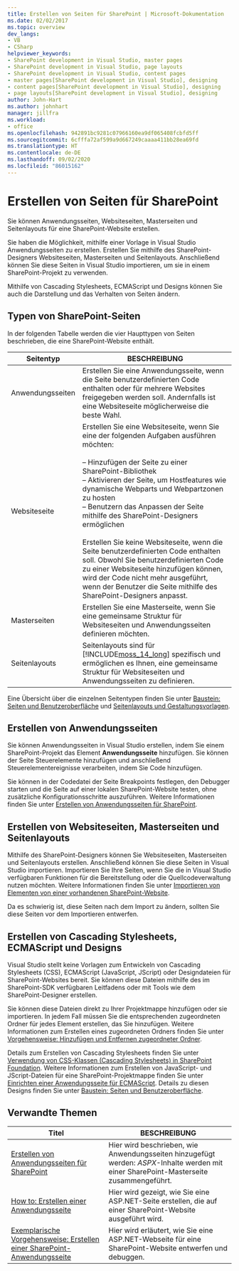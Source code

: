```yaml
---
title: Erstellen von Seiten für SharePoint | Microsoft-Dokumentation
ms.date: 02/02/2017
ms.topic: overview
dev_langs:
- VB
- CSharp
helpviewer_keywords:
- SharePoint development in Visual Studio, master pages
- SharePoint development in Visual Studio, page layouts
- SharePoint development in Visual Studio, content pages
- master pages[SharePoint development in Visual Studio], designing
- content pages[SharePoint development in Visual Studio], designing
- page layouts[SharePoint development in Visual Studio], designing
author: John-Hart
ms.author: johnhart
manager: jillfra
ms.workload:
- office
ms.openlocfilehash: 942891bc9281c07966160ea9df065408fcbfd5ff
ms.sourcegitcommit: 6cfffa72af599a9d667249caaaa411bb28ea69fd
ms.translationtype: HT
ms.contentlocale: de-DE
ms.lasthandoff: 09/02/2020
ms.locfileid: "86015162"
---
```

# <a name="create-pages-for-sharepoint"></a>Erstellen von Seiten für SharePoint
  Sie können Anwendungsseiten, Websiteseiten, Masterseiten und Seitenlayouts für eine SharePoint-Website erstellen.

 Sie haben die Möglichkeit, mithilfe einer Vorlage in Visual Studio Anwendungsseiten zu erstellen. Erstellen Sie mithilfe des SharePoint-Designers Websiteseiten, Masterseiten und Seitenlayouts. Anschließend können Sie diese Seiten in Visual Studio importieren, um sie in einem SharePoint-Projekt zu verwenden.

 Mithilfe von Cascading Stylesheets, ECMAScript und Designs können Sie auch die Darstellung und das Verhalten von Seiten ändern.

## <a name="types-of-sharepoint-pages"></a>Typen von SharePoint-Seiten
 In der folgenden Tabelle werden die vier Haupttypen von Seiten beschrieben, die eine SharePoint-Website enthält.

|Seitentyp|BESCHREIBUNG|
|---------------|-----------------|
|Anwendungsseiten|Erstellen Sie eine Anwendungsseite, wenn die Seite benutzerdefinierten Code enthalten oder für mehrere Websites freigegeben werden soll. Andernfalls ist eine Websiteseite möglicherweise die beste Wahl.|
|Websiteseite|Erstellen Sie eine Websiteseite, wenn Sie eine der folgenden Aufgaben ausführen möchten:<br /><br /> – Hinzufügen der Seite zu einer SharePoint-Bibliothek<br />– Aktivieren der Seite, um Hostfeatures wie dynamische Webparts und Webpartzonen zu hosten<br />– Benutzern das Anpassen der Seite mithilfe des SharePoint-Designers ermöglichen<br /><br /> Erstellen Sie keine Websiteseite, wenn die Seite benutzerdefinierten Code enthalten soll. Obwohl Sie benutzerdefinierten Code zu einer Websiteseite hinzufügen können, wird der Code nicht mehr ausgeführt, wenn der Benutzer die Seite mithilfe des SharePoint-Designers anpasst.|
|Masterseiten|Erstellen Sie eine Masterseite, wenn Sie eine gemeinsame Struktur für Websiteseiten und Anwendungsseiten definieren möchten.|
|Seitenlayouts|Seitenlayouts sind für [!INCLUDE[moss_14_long](../sharepoint/includes/moss-14-long-md.md)] spezifisch und ermöglichen es Ihnen, eine gemeinsame Struktur für Websiteseiten und Anwendungsseiten zu definieren.|

 Eine Übersicht über die einzelnen Seitentypen finden Sie unter [Baustein: Seiten und Benutzeroberfläche](/previous-versions/office/developer/sharepoint-2010/ee539040(v=office.14)) und [Seitenlayouts und Gestaltungsvorlagen](/previous-versions/office/developer/sharepoint-2010/ms543497(v=office.14)).

## <a name="create-application-pages"></a>Erstellen von Anwendungsseiten
 Sie können Anwendungsseiten in Visual Studio erstellen, indem Sie einem SharePoint-Projekt das Element **Anwendungsseite** hinzufügen. Sie können der Seite Steuerelemente hinzufügen und anschließend Steuerelementereignisse verarbeiten, indem Sie Code hinzufügen.

 Sie können in der Codedatei der Seite Breakpoints festlegen, den Debugger starten und die Seite auf einer lokalen SharePoint-Website testen, ohne zusätzliche Konfigurationsschritte auszuführen. Weitere Informationen finden Sie unter [Erstellen von Anwendungsseiten für SharePoint](../sharepoint/creating-application-pages-for-sharepoint.md).

## <a name="create-site-pages-master-pages-and-page-layouts"></a>Erstellen von Websiteseiten, Masterseiten und Seitenlayouts
 Mithilfe des SharePoint-Designers können Sie Websiteseiten, Masterseiten und Seitenlayouts erstellen. Anschließend können Sie diese Seiten in Visual Studio importieren. Importieren Sie Ihre Seiten, wenn Sie die in Visual Studio verfügbaren Funktionen für die Bereitstellung oder die Quellcodeverwaltung nutzen möchten. Weitere Informationen finden Sie unter [Importieren von Elementen von einer vorhandenen SharePoint-Website](../sharepoint/importing-items-from-an-existing-sharepoint-site.md).

 Da es schwierig ist, diese Seiten nach dem Import zu ändern, sollten Sie diese Seiten vor dem Importieren entwerfen.

## <a name="create-cascading-style-sheets-ecmascript-and-themes"></a>Erstellen von Cascading Stylesheets, ECMAScript und Designs
 Visual Studio stellt keine Vorlagen zum Entwickeln von Cascading Stylesheets (CSS), ECMAScript (JavaScript, JScript) oder Designdateien für SharePoint-Websites bereit. Sie können diese Dateien mithilfe des im SharePoint-SDK verfügbaren Leitfadens oder mit Tools wie dem SharePoint-Designer erstellen.

 Sie können diese Dateien direkt zu Ihrer Projektmappe hinzufügen oder sie importieren. In jedem Fall müssen Sie die entsprechenden zugeordneten Ordner für jedes Element erstellen, das Sie hinzufügen. Weitere Informationen zum Erstellen eines zugeordneten Ordners finden Sie unter [Vorgehensweise: Hinzufügen und Entfernen zugeordneter Ordner](../sharepoint/how-to-add-and-remove-mapped-folders.md).

 Details zum Erstellen von Cascading Stylesheets finden Sie unter [Verwendung von CSS-Klassen (Cascading Stylesheets) in SharePoint Foundation](/previous-versions/office/developer/sharepoint-2010/ms438349(v=office.14)). Weitere Informationen zum Erstellen von JavaScript- und JScript-Dateien für eine SharePoint-Projektmappe finden Sie unter [Einrichten einer Anwendungsseite für ECMAScript](/previous-versions/office/developer/sharepoint-2010/ee535709(v=office.14)). Details zu diesen Designs finden Sie unter [Baustein: Seiten und Benutzeroberfläche](/previous-versions/office/developer/sharepoint-2010/ee539040(v=office.14)).

## <a name="related-topics"></a>Verwandte Themen

|Titel|BESCHREIBUNG|
|-----------|-----------------|
|[Erstellen von Anwendungsseiten für SharePoint](../sharepoint/creating-application-pages-for-sharepoint.md)|Hier wird beschrieben, wie Anwendungsseiten hinzugefügt werden: *ASPX*-Inhalte werden mit einer SharePoint-Masterseite zusammengeführt.|
|[How to: Erstellen einer Anwendungsseite](../sharepoint/how-to-create-an-application-page.md)|Hier wird gezeigt, wie Sie eine ASP.NET-Seite erstellen, die auf einer SharePoint-Website ausgeführt wird.|
|[Exemplarische Vorgehensweise: Erstellen einer SharePoint-Anwendungsseite](../sharepoint/walkthrough-creating-a-sharepoint-application-page.md)|Hier wird erläutert, wie Sie eine ASP.NET-Webseite für eine SharePoint-Website entwerfen und debuggen.|
